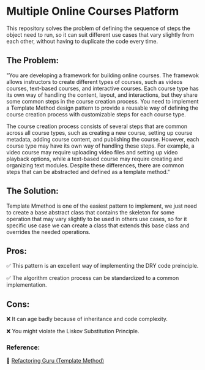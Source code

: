 # Multiple Online Courses Platform 

This repository solves the problem of defining the sequence of steps the object need to run, so it can suit different use cases that vary slightly from each other, without having to duplicate the code every time.

## The Problem:

"You are developing a framework for building online courses. The framewok allows instructors to create different types of courses, such as videos courses, text-based courses, and interactive courses. Each course type has its own way of handling the content, layout, and interactions, but they share some common steps in the course creation process. You need to implement a Template Method design pattern to provide a reusable way of defining the course creation process with customizable steps for each course type.

The course creation process consists of several steps that are common across all course types, such as creating a new course, setting up course metadata, adding course content, and publishing the course. However, each course type may have its own way of handling these steps. For example, a video course may require uploading video files and setting up video playback options, while a text-based course may require creating and organizing text modules. Despite these differences, there are common steps that can be abstracted and defined as a template method."

## The Solution:

Template Mmethod is one of the easiest pattern to implement, we just need to create a base abstract class that contains the skeleton for some operation that may vary slightly to be used in others use cases, so for it specific use case we can create a class that extends this base class and overrides the needed operations.

## Pros:

 ✅ This pattern is an excellent way of implementing the DRY code preinciple.
 
 ✅ The algorithm creation process can be standardized to a common implementation.

## Cons:

 ❌ It can age badly because of inheritance and code complexity.

 ❌ You might violate the Liskov Substitution Principle.

### **Reference:**

 🔗 [Refactoring Guru (Template Method)](https://refactoring.guru/design-patterns/template-method)
